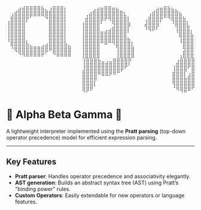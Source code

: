 <div align="center">
<pre>
⠀⠀⠀⣠⣴⣶⣶⣶⣶⣦⡀⢠⣶⣶⣶⡄⠀   ⠀⠀⠀⢀⣠⣤⣶⣶⣤⣄⠀⠀⠀⠀   ⠀⠀⠀⣠⣤⣶⣦⣄⡀⠀⠀⠀⠀⠀⠀⠀⠀⠀⢠⣴⣦⡄
⠀⢠⣾⣿⣿⣿⣿⣿⣿⣿⣿⣿⣿⣿⣿⡇⠀   ⠀⢀⣴⣿⣿⣿⣿⣿⣿⣿⣿⣆⠀⠀   ⠀⢠⣾⣿⣿⣿⣿⣿⣿⣦⠀⠀⠀⠀⠀⠀⠀⢠⣿⣿⣿⡏
⢀⣿⣿⣿⣿⡟⠁⠀⠀⠀⠙⣿⣿⣿⣿⡇⠀   ⠀⣾⣿⣿⣿⡿⠟⠻⣿⣿⣿⣿⡇⠀   ⢠⣿⣿⣿⡟⠉⠙⢿⣿⣿⣷⡀⠀⠀⠀⠀⣰⣿⣿⣿⡟⠀
⢸⣿⣿⣿⣿⠀⠀⠀⠀⠀⠀⣿⣿⣿⣿⡇⠀   ⢸⣿⣿⣿⣿⠁⠀⠀⣹⣿⣿⣿⡿⠀   ⢾⣿⣿⡿⠀⠀⠀⠈⢿⣿⣿⣧⠀⠀⠀⣰⣿⣿⣿⠏⠀⠀
⢸⣿⣿⣿⣿⠀⠀⠀⠀⠀⠀⣿⣿⣿⣿⡇⠀   ⢸⣿⣿⣿⣿⣤⣴⣾⣿⣿⣿⣿⠇⠀   ⠈⠙⠋⠁⠀⠀⠀⠀⠸⣿⣿⣿⡆⠀⣰⣿⣿⣿⠏⠀⠀⠀
⢸⣿⣿⣿⣿⠀⠀⠀⠀⠀⠀⣿⣿⣿⣿⡇⠀   ⢸⣿⣿⣿⣿⣿⣿⣿⣿⣿⣿⣿⣄⠀   ⠀⠀⠀⠀⠀⠀⠀⠀⠀⢻⣿⣿⣿⣶⣿⣿⣿⠏⠀⠀⠀⠀
⠈⣿⣿⣿⣿⣧⡀⠀⠀⢀⣠⣿⣿⣿⣿⣧⡀   ⢸⣿⣿⣿⣿⠛⠿⠛⠻⣿⣿⣿⣿⡆   ⠀⠀⠀⠀⠀⠀⠀⠀⠀⠘⣿⣿⣿⣿⣿⣿⠃⠀⠀⠀⠀⠀
⠀⠘⢿⣿⣿⣿⣿⣿⣿⣿⣿⠿⣿⣿⣿⣿⣿   ⢸⣿⣿⣿⣿⠀⠀⠀⠀⢹⣿⣿⣿⣿   ⠀⠀⠀⠀⠀⠀⠀⠀⠀⠀⣻⣿⣿⣿⣿⠃⠀⠀⠀⠀⠀⠀
⠀⠀⠀⠙⠻⠿⠿⠿⠿⠟⠁⠀⠙⠿⠿⠿⠿   ⢸⣿⣿⣿⣿⠀⠀⠀⠀⢸⣿⣿⣿⣿   ⠀⠀⠀⠀⠀⠀⠀⠀⠀⢠⣿⣿⣿⣿⣏⠀⠀⠀⠀⠀⠀⠀
                        ⢸⣿⣿⣿⣷⣤⣠⣤⣿⣿⣿⣿⡟   ⠀⠀⠀⠀⠀⠀⠀⠀⠀⣰⣿⣿⣿⣿⣿⣿⡄⠀⠀⠀⠀⠀⠀
                        ⢸⣿⣿⣿⣿⣿⣿⣿⣿⣿⣿⠟⠁   ⠀⠀⠀⠀⠀⠀⠀⠀⢰⣿⣿⣿⠟⣿⣿⣿⡇⠀⠀⠀⠀⠀⠀
                        ⣿⣿⣿⣿⠿⣿⣿⡿⠿⠛⠁⠀⠀   ⠀⠀⠀⠀⠀⠀⠀⠀⣾⣿⣿⡏⢠⣿⣿⣿⠁⠀⠀⠀⠀⠀⠀
                        ⣿⣿⣿⡿⠀⠀⠀⠀⠀⠀⠀⠀⠀   ⠀⠀⠀⠀⠀⠀⠀⠀⣿⣿⣿⣷⣿⣿⣿⡏⠀⠀⠀⠀⠀⠀⠀
                        ⣿⣿⣿⠇⠀⠀⠀⠀⠀⠀⠀⠀⠀   ⠀⠀⠀⠀⠀⠀⠀⠀⢹⣿⣿⣿⣿⣿⠟⠀⠀⠀⠀⠀⠀⠀⠀
                        ⠻⠟⠋⠀⠀⠀⠀⠀⠀⠀⠀⠀⠀   ⠀⠀⠀⠀⠀⠀⠀⠀⠀⠙⠻⠿⠛⠁⠀⠀⠀⠀⠀⠀⠀⠀⠀
</pre>
</div>

# 🚀 Alpha Beta Gamma 🚀

A lightweight interpreter implemented using the **Pratt parsing** (top-down operator precedence) model for efficient expression parsing.

---

## Key Features

- **Pratt parser**: Handles operator precedence and associativity elegantly.
- **AST generation**: Builds an abstract syntax tree (AST) using Pratt’s "binding power" rules.
- **Custom Operators**: Easily extendable for new operators or language features.
